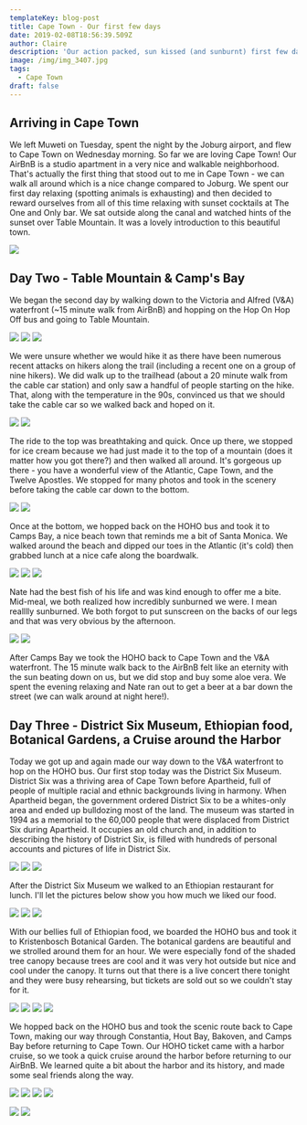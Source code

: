 ```yaml
---
templateKey: blog-post
title: Cape Town - Our first few days
date: 2019-02-08T18:56:39.509Z
author: Claire
description: 'Our action packed, sun kissed (and sunburnt) first few days in Cape Town'
image: /img/img_3407.jpg
tags:
  - Cape Town
draft: false
---
```

## Arriving in Cape Town

We left Muweti on Tuesday, spent the night by the Joburg airport, and flew to Cape Town on Wednesday morning.  So far we are loving Cape Town!  Our AirBnB is a studio apartment in a very nice and walkable neighborhood.  That's actually the first thing that stood out to me in Cape Town - we can walk all around which is a nice change compared to Joburg.  We spent our first day relaxing (spotting animals is exhausting) and then decided to reward ourselves from all of this time relaxing with sunset cocktails at The One and Only bar.  We sat outside along the canal and watched hints of the sunset over Table Mountain.  It was a lovely introduction to this beautiful town.

![](/img/capeTown/airplane.jpg)

## Day Two - Table Mountain & Camp's Bay

We began the second day by walking down to the Victoria and Alfred (V&A) waterfront (~15 minute walk from AirBnB) and hopping on the Hop On Hop Off bus and going to Table Mountain.


![](/img/capeTown/waterfrontTower.jpg)
![](/img/capeTown/HoHo.jpg)
![](/img/capeTown/tableMountainFromHOHO.jpg)

We were unsure whether we would hike it as there have been numerous recent attacks on hikers along the trail (including a recent one on a group of nine hikers).  We did walk up to the trailhead (about a 20 minute walk from the cable car station) and only saw a handful of people starting on the hike.  That, along with the temperature in the 90s, convinced us that we should take the cable car so we walked back and hoped on it.

![](/img/capeTown/tramPhoto1.jpg)
![](/img/capeTown/tramPhoto2.jpg)


The ride to the top was breathtaking and quick.  Once up there, we stopped for ice cream because we had just made it to the top of a mountain (does it matter how you got there?) and then walked all around.  It's gorgeous up there - you have a wonderful view of the Atlantic, Cape Town, and the Twelve Apostles.  We stopped for many photos and took in the scenery before taking the cable car down to the bottom.

![](/img/capeTown/topTM1.jpg)
![](/img/capeTown/topTMClaire.jpg)


Once at the bottom, we hopped back on the HOHO bus and took it to Camps Bay, a nice beach town that reminds me a bit of Santa Monica.  We walked around the beach and dipped our toes in the Atlantic (it's cold) then grabbed lunch at a nice cafe along the boardwalk. 

![](/img/capeTown/beach1.jpg)
![](/img/capeTown/beachSelfie.jpg)
![](/img/capeTown/feetInSand.jpg)

 Nate had the best fish of his life and was kind enough to offer me a bite.  Mid-meal, we both realized how incredibly sunburned we were. I mean realllly sunburned.  We both forgot to put sunscreen on the backs of our legs and that was very obvious by the afternoon.

![](/img/capeTown/fishPre.jpg)
![](/img/capeTown/fishPost.jpg)


After Camps Bay we took the HOHO back to Cape Town and the V&A waterfront.  The 15 minute walk back to the AirBnB felt like an eternity with the sun beating down on us, but we did stop and buy some aloe vera.  We spent the evening relaxing and Nate ran out to get a beer at a bar down the street (we can walk around at night here!).

## 

## Day Three - District Six Museum, Ethiopian food, Botanical Gardens, a Cruise around the Harbor

Today we got up and again made our way down to the V&A waterfront to hop on the HOHO bus.  Our first stop today was the District Six Museum.  District Six was a thriving area of Cape Town before Apartheid, full of people of multiple racial and ethnic backgrounds living in harmony.  When Apartheid began, the government ordered District Six to be a whites-only area and ended up bulldozing most of the land.  The museum was started in 1994 as a memorial to the 60,000 people that were displaced from District Six during Apartheid.  It occupies an old church and, in addition to describing the history of District Six, is filled with hundreds of personal accounts and pictures of life in District Six. 

![](/img/capeTown/district6Museum.jpg)
![](/img/capeTown/district6StreetSigns.jpg)
![](/img/capeTown/district6whitesonly.jpg)


After the District Six Museum we walked to an Ethiopian restaurant for lunch.  I'll let the pictures below show you how much we liked our food.

![](/img/capeTown/etheopian1.jpg)
![](/img/capeTown/etheopian2.jpg)
![](/img/capeTown/etheopian3.jpg)


With our bellies full of Ethiopian food, we boarded the HOHO bus and took it to Kristenbosch Botanical Garden.  The botanical gardens are beautiful and we strolled around them for an hour.  We were especially fond of the shaded tree canopy because trees are cool and it was very hot outside but nice and cool under the canopy.  It turns out that there is a live concert there tonight and they were busy rehearsing, but tickets are sold out so we couldn't stay for it.


![](/img/capeTown/botanicalKirstenbosch.jpg)
![](/img/capeTown/botanicalGarden1.jpg)
![](/img/capeTown/botanicalGarden2.jpg)
![](/img/capeTown/botanicalGarden3.jpg)


We hopped back on the HOHO bus and took the scenic route back to Cape Town, making our way through Constantia, Hout Bay, Bakoven, and Camps Bay before returning to Cape Town.  Our HOHO ticket came with a harbor cruise, so we took a quick cruise around the harbor before returning to our AirBnB. We learned quite a bit about the harbor and its history, and made some seal friends along the way. 


![](/img/capeTown/cruise1.jpg)
![](/img/capeTown/cruise2.jpg)
![](/img/capeTown/cruise3.jpg)
![](/img/capeTown/cruise4.jpg)

![](/img/capeTown/seals1.jpg)
![](/img/capeTown/seals2.jpg)
